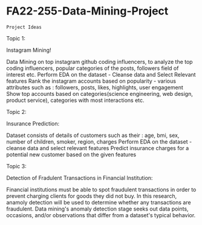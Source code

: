 # FA22-255-Data-Mining-Project

`Project Ideas`

Topic 1:

Instagram Mining!

Data Mining on top instagram github coding influencers, to analyze the top coding influencers, popular categories of the posts, followers field of interest etc.
Perform EDA on the dataset - Cleanse data and Select Relevant features
Rank the instagram accounts based on popularity - various attributes such as : followers, posts, likes, highlights, user engagement 
Show top accounts based on categories(science engineering, web design, product service), categories with most interactions etc.


Topic 2:

Insurance Prediction:

Dataset consists of details of customers such as their : age, bmi, sex, number of children, smoker, region, charges
Perform EDA on the dataset - cleanse data and select relevant features
Predict insurance charges for a potential new customer based on the given features

Topic 3:

Detection of Fradulent Transactions in Financial Institution:

Financial institutions must be able to spot fraudulent transactions in order to prevent charging clients for goods they did not buy. In this research, anamoly detection will be used to determine whether any transactions are fraudulent. Data mining's anomaly detection stage seeks out data points, occasions, and/or observations that differ from a dataset's typical behavior.